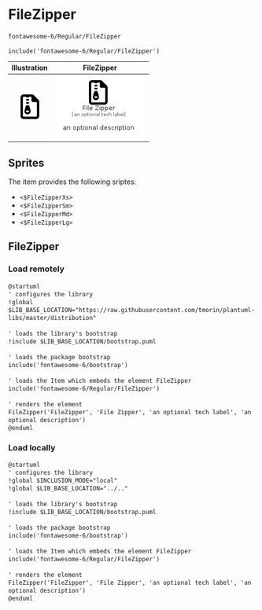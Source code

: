 # FileZipper


```text
fontawesome-6/Regular/FileZipper
```

```text
include('fontawesome-6/Regular/FileZipper')
```



| Illustration | FileZipper |
| :---: | :---: |
| ![illustration for Illustration](../../fontawesome-6/Regular/FileZipper.png) | ![illustration for FileZipper](../../fontawesome-6/Regular/FileZipper.Local.png) |



## Sprites
The item provides the following sriptes:

- `<$FileZipperXs>`
- `<$FileZipperSm>`
- `<$FileZipperMd>`
- `<$FileZipperLg>`





## FileZipper

### Load remotely
```plantuml
@startuml
' configures the library
!global $LIB_BASE_LOCATION="https://raw.githubusercontent.com/tmorin/plantuml-libs/master/distribution"

' loads the library's bootstrap
!include $LIB_BASE_LOCATION/bootstrap.puml

' loads the package bootstrap
include('fontawesome-6/bootstrap')

' loads the Item which embeds the element FileZipper
include('fontawesome-6/Regular/FileZipper')

' renders the element
FileZipper('FileZipper', 'File Zipper', 'an optional tech label', 'an optional description')
@enduml
```

### Load locally
```plantuml
@startuml
' configures the library
!global $INCLUSION_MODE="local"
!global $LIB_BASE_LOCATION="../.."

' loads the library's bootstrap
!include $LIB_BASE_LOCATION/bootstrap.puml

' loads the package bootstrap
include('fontawesome-6/bootstrap')

' loads the Item which embeds the element FileZipper
include('fontawesome-6/Regular/FileZipper')

' renders the element
FileZipper('FileZipper', 'File Zipper', 'an optional tech label', 'an optional description')
@enduml
```

